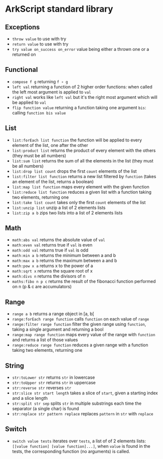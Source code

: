 # ArkScript standard library

## Exceptions

* `throw value` to use with try
* `return value` to use with try
* `try value on_success on_error` value being either a thrown one or a returned on

## Functional

* `compose f g` returning `f ∘ g`
* `left val` returning a function of 2 higher order functions: when called the left most argument is applied to `val`
* `right val` works like `left val` but it's the right most argument which will be applied to `val`
* `flip function value` returning a function taking one argument `bis`: calling `function bis value`

## List
* `list:forEach list function` the function will be applied to every element of the list, one after the other
* `list:product list` returns the product of every element with the others (they must be all numbers)
* `list:sum list` returns the sum of all the elements in the list (they must be all numbers)
* `list:drop list count` drops the first `count` elements of the list
* `list:filter list function` returns a new list filtered by `function` (takes an element of the list, returns a boolean)
* `list:map list function` maps every element with the given function
* `list:reduce list function` reduces a given list with a function taking two elements, returning one
* `list:take list count` takes only the first `count` elements of the list
* `list:unzip list` unzip a list of 2 elements lists
* `list:zip a b` zips two lists into a list of 2 elements lists

## Math

* `math:abs val` returns the absolute value of `val`
* `math:even val` returns true if `val` is even
* `math:odd val` returns true if `val` is odd
* `math:min a b` returns the minimum between a and b
* `math:max a b` returns the maximum between a and b
* `math:pow x a` returns x to the power of a
* `math:sqrt x` returns the square root of x
* `math:divs n` returns the divisors of n
* `maths:fibo n p c` returns the result of the fibonacci function performed on n (p & c are accumulators)
 
## Range

* `range a b` returns a range object in [a, b[
* `range:forEach range function` calls `function` on each value of `range`
* `range:filter range function` filter the given range using `function`, taking a single argument and returning a bool
* `range:map range function` maps every value of the range with `function` and returns a list of those values
* `range:reduce range function` reduces a given range with a function taking two elements, returning one

## String

* `str:toLower str` returns `str` in lowercase
* `str:toUpper str` returns `str` in uppercase
* `str:reverse str` reverses `str`
* `str:slice str start length` takes a slice of `start`, given a starting index and a slice length
* `str:split str sep` splits `str` in multiple substrings each time the separator (a single char) is found
* `str:replace str pattern replace` replaces `pattern` in `str` with `replace`

## Switch

<!-- Not a Nintendo Switch (tm) -->

* `switch value tests` iterates over `tests`, a list of of 2 elements lists: `[[value function] [value function]...]`, when `value` is found in the tests, the corresponding function (no arguments) is called.
